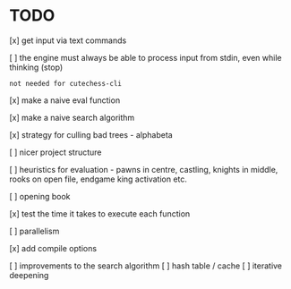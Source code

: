 # TODO

[x] get input via text commands

[ ] the engine must always be able to process input from stdin, even while thinking (stop)

    not needed for cutechess-cli

[x] make a naive eval function

[x] make a naive search algorithm

[x] strategy for culling bad trees - alphabeta

[ ] nicer project structure

[ ] heuristics for evaluation - pawns in centre, castling, knights in middle, rooks on open file, endgame king activation etc.

[ ] opening book

[x] test the time it takes to execute each function

[ ] parallelism

[x] add compile options

[ ] improvements to the search algorithm
    [ ] hash table / cache
    [ ] iterative deepening
